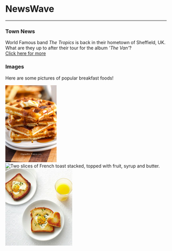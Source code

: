 <h1>NewsWave</h1>
<hr/>
<h3>Town News</h3>
<p> World Famous band <em>The Tropics</em> is back in their hometown of Sheffield, UK. What are they up to after their tour for the album <i>'The Van'</i>?<br/>
<a href="/BasicWebDesign/NewsArticle.pdf" target="_self">Click here for more</a></p>
<h3>Images</h3>
<p>Here are some pictures of popular breakfast foods!</p>
<p><img src="/photos/Waffles.jpeg" alt="Stack of waffles, topped with syrup and butter." height="240px"> <img src="/photos/FrenchToast.jpeg" alt="Two slices of French toast stacked, topped with fruit, syrup and butter." height="240px"> <img src="/photos/Toast.jpeg" alt="A piece of toast with a heart shape cut out and placed to the side, an egg is inside where the heart shape once was, and seasoned with capers and fresh herbs." height="240px"></p>
